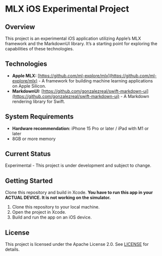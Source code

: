 # MLX iOS Experimental Project

## Overview

This project is an experimental iOS application utilizing Apple’s MLX framework and the MarkdownUI library. It’s a starting point for exploring the capabilities of these technologies.

## Technologies

*   **Apple MLX:**  [https://github.com/ml-explore/mlx](https://github.com/ml-explore/mlx) -  A framework for building machine learning applications on Apple Silicon.
*   **MarkdownUI:** [https://github.com/gonzalezreal/swift-markdown-ui](https://github.com/gonzalezreal/swift-markdown-ui) - A Markdown rendering library for Swift.

## System Requirements

*   **Hardware recommendation:** iPhone 15 Pro or later / iPad with M1 or later
*   8GB or more memory

## Current Status

Experimental - This project is under development and subject to change.

## Getting Started

Clone this repository and build in Xcode. **You have to run this app in your ACTUAL DEVICE. It is not working on the simulator.**

1.  Clone this repository to your local machine.
2.  Open the project in Xcode.
3.  Build and run the app on an iOS device.

## License

This project is licensed under the Apache License 2.0.  See [LICENSE](LICENSE) for details.